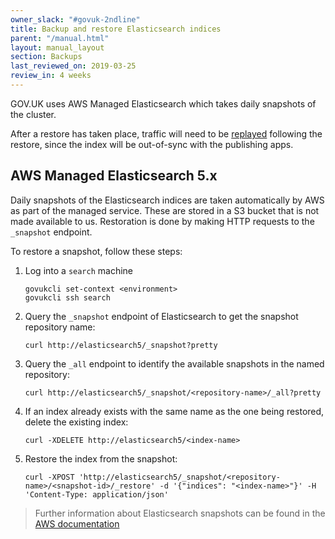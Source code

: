 ```yaml
---
owner_slack: "#govuk-2ndline"
title: Backup and restore Elasticsearch indices
parent: "/manual.html"
layout: manual_layout
section: Backups
last_reviewed_on: 2019-03-25
review_in: 4 weeks
---
```


GOV.UK uses AWS Managed Elasticsearch which takes daily snapshots
of the cluster.

After a restore has taken place, traffic will need to be [replayed](/manual/rummager-traffic-replay.html)
following the restore, since the index will be out-of-sync with the
publishing apps.

## AWS Managed Elasticsearch 5.x

Daily snapshots of the Elasticsearch indices are taken automatically by AWS
as part of the managed service.  These are stored in a S3 bucket that is
not made available to us.  Restoration is done by making HTTP requests to
the `_snapshot` endpoint.

To restore a snapshot, follow these steps:

1. Log into a `search` machine

    ```
    govukcli set-context <environment>
    govukcli ssh search
    ```

2. Query the `_snapshot` endpoint of Elasticsearch to get the snapshot repository
name:

    ```
    curl http://elasticsearch5/_snapshot?pretty
    ```

3. Query the `_all` endpoint to identify the available snapshots in the named
repository:

    ```
    curl http://elasticsearch5/_snapshot/<repository-name>/_all?pretty
    ```

4. If an index already exists with the same name as the one being restored,
delete the existing index:

    ```
    curl -XDELETE http://elasticsearch5/<index-name>
    ```

5. Restore the index from the snapshot:

    ```
    curl -XPOST 'http://elasticsearch5/_snapshot/<repository-name>/<snapshot-id>/_restore' -d '{"indices": "<index-name>"}' -H 'Content-Type: application/json'
    ```

> Further information about Elasticsearch snapshots can be found in the [AWS documentation](https://docs.aws.amazon.com/elasticsearch-service/latest/developerguide/es-managedomains-snapshots.html)
